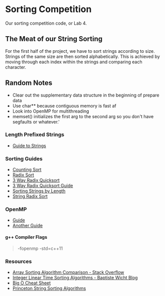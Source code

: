 # Sorting Competition
Our sorting competition code, or Lab 4.

## The Meat of our String Sorting
For the first half of the project, we have to sort strings according to size.
Strings of the same size are then sorted alphabetically. This is achieved by moving through each index
within the strings and comparing each character.

## Random Notes
- Clear out the supplementary data structure in the beginning of prepare data
- Use char** because contiguous memory is fast af
- Look into OpenMP for multithreading
- memset() initializes the first arg to the second arg so you don't have segfaults or whatever.'

### Length Prefixed Strings
- [Guide to Strings](http://www.plantation-productions.com/Webster/www.artofasm.com/Linux/HTML/CharacterStrings.html)

### Sorting Guides
- [Counting Sort](http://www.geeksforgeeks.org/counting-sort/)
- [Radix Sort](http://www.geeksforgeeks.org/radix-sort/)
- [3 Way Radix Quicksort](http://www.drdobbs.com/database/sorting-strings-with-three-way-radix-qui/184410724)
- [3 Way Radix Quicksort Guide](https://www.evernote.com/Home.action#n=f92d20cb-86e7-458c-9ba8-a8d551d5c414&b=2d895922-8d12-4dc5-8150-ea9d9af408f9&ses=4&sh=1&sds=5&)
- [Sorting Strings by Length](http://algo2.iti.kit.edu/sanders/courses/algen04/salgdat.pdf)
- [String Radix Sort](http://www.cs.helsinki.fi/u/tpkarkka/opetus/13s/spa/lecture03-2x4.pdf)

### OpenMP
- [Guide](http://openmp.org/mp-documents/omp-hands-on-SC08.pdf)
- [Another Guide](http://bisqwit.iki.fi/story/howto/openmp/)

#### g++ Compiler Flags
> -fopenmp
> -std=c++11

### Resources
- [Array Sorting Algorithm Comparison - Stack  Overflow](http://cs.stackexchange.com/questions/18536/what-is-a-the-fastest-sorting-algorithm-for-an-array-of-integers)
- [Integer Linear Time Sorting Algorithms - Baptiste Wicht Blog](http://baptiste-wicht.com/posts/2012/11/integer-linear-time-sorting-algorithms.html)
- [Big O Cheat Sheet](http://bigocheatsheet.com/)
- [Princeton String Sorting Algorithms](http://algs4.cs.princeton.edu/51radix/)
